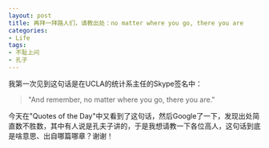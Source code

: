 ```yaml
---
layout: post
title: 再拜一拜路人们，请教出处：no matter where you go, there you are
categories:
- Life
tags:
- 不耻上问
- 孔子
---
```


我第一次见到这句话是在UCLA的统计系主任的Skype签名中：

> "And remember, no matter where you go, there you are."

今天在"Quotes of the Day"中又看到了这句话，然后Google了一下，发现出处简直数不胜数，其中有人说是孔夫子讲的，于是我想请教一下各位高人，这句话到底是啥意思、出自哪篇哪章？谢谢！
